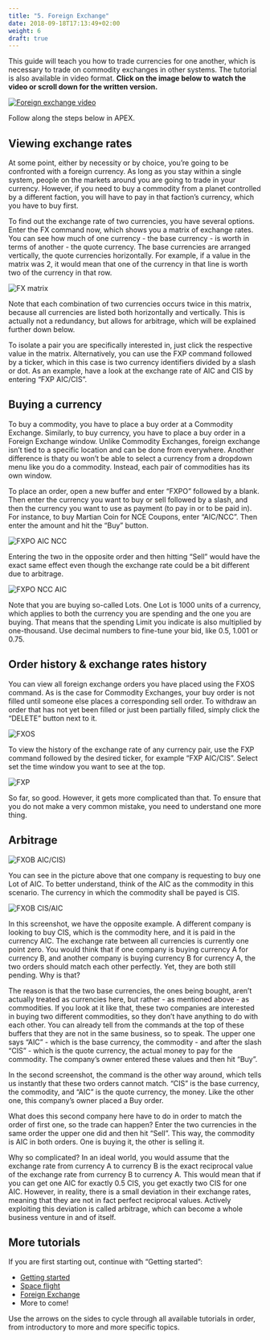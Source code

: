 ```yaml
---
title: "5. Foreign Exchange"
date: 2018-09-18T17:13:49+02:00
weight: 6
draft: true
---
```


This guide will teach you how to trade currencies for one another, which is necessary to trade on commodity exchanges in other systems. The tutorial is also available in video format. __Click on the image below to watch the video or scroll down for the written version.__

[![Foreign exchange video](thumbnail-tutorial-5.jpg)](https://youtu.be/jKDlZcJx3CQ)

Follow along the steps below in APEX.

## Viewing exchange rates

At some point, either by necessity or by choice, you’re going to be confronted with a foreign currency. As long as you stay within a single system, people on the markets around you are going to trade in your currency. However, if you need to buy a commodity from a planet controlled by a different faction, you will have to pay in that faction’s currency, which you have to buy first.

To find out the exchange rate of two currencies, you have several options. Enter the FX command now, which shows you a matrix of exchange rates. You can see how much of one currency - the base currency - is worth in terms of another - the quote currency. The base currencies are arranged vertically, the quote currencies horizontally. For example, if a value in the matrix was 2, it would mean that one of the currency in that line is worth two of the currency in that row.

![FX matrix](fx-matrix.png)

Note that each combination of two currencies occurs twice in this matrix, because all currencies are listed both horizontally and vertically. This is actually not a redundancy, but allows for arbitrage, which will be explained further down below.

To isolate a pair you are specifically interested in, just click the respective value in the matrix. Alternatively, you can use the FXP command followed by a ticker, which in this case is two currency identifiers divided by a slash or dot. As an example, have a look at the exchange rate of AIC and CIS by entering “FXP AIC/CIS”. 

## Buying a currency

To buy a commodity, you have to place a buy order at a Commodity Exchange. Similarly, to buy currency, you have to place a buy order in a Foreign Exchange window. Unlike Commodity Exchanges, foreign exchange isn’t tied to a specific location and can be done from everywhere. Another difference is thaty ou won’t be able to select a currency from a dropdown menu like you do a commodity. Instead, each pair of commodities has its own window.

To place an order, open a new buffer and enter “FXPO” followed by a blank. Then enter the currency you want to buy or sell followed by a slash, and then the currency you want to use as payment (to pay in or to be paid in). For instance, to buy Martian Coin for NCE Coupons, enter “AIC/NCC”. Then enter the amount and hit the “Buy” button.

![FXPO AIC NCC](fxpo-aic-ncc.png)

Entering the two in the opposite order and then hitting “Sell” would have the exact same effect even though the exchange rate could be a bit different due to arbitrage.

![FXPO NCC AIC](fxpo-ncc-aic.png)

Note that you are buying so-called Lots. One Lot is 1000 units of a currency, which applies to both the currency you are spending and the one you are buying. That means that the spending Limit you indicate is also multiplied by one-thousand. Use decimal numbers to fine-tune your bid, like 0.5, 1.001 or 0.75.

## Order history & exchange rates history

You can view all foreign exchange orders you have placed using the FXOS command. As is the case for Commodity Exchanges, your buy order is not filled until someone else places a corresponding sell order. To withdraw an order that has not yet been filled or just been partially filled, simply click the “DELETE” button next to it.

![FXOS](fxos.png)

To view the history of the exchange rate of any currency pair, use the FXP command followed by the desired ticker, for example “FXP AIC/CIS”. Select set the time window you want to see at the top.

![FXP](fxp.png)

So far, so good. However, it gets more complicated than that. To ensure that you do not make a very common mistake, you need to understand one more thing.

## Arbitrage


![FXOB AIC/CIS)](fxob-aic-cis.png)

You can see in the picture above that one company is requesting to buy one Lot of AIC. To better understand, think of the AIC as the commodity in this scenario. The currency in which the commodity shall be payed is CIS.

![FXOB CIS/AIC](fxob-cis-aic.png)

In this screenshot, we have the opposite example. A different company is looking to buy CIS, which is the commodity here, and it is paid in the currency AIC. The exchange rate between all currencies is currently one point zero. You would think that if one company is buying currency A for currency B, and another company is buying currency B for currency A, the two orders should match each other perfectly. Yet, they are both still pending. Why is that?

The reason is that the two base currencies, the ones being bought, aren’t actually treated as currencies here, but rather - as mentioned above - as commodities. If you look at it like that, these two companies are interested in buying two different commodities, so they don’t have anything to do with each other. You can already tell from the commands at the top of these buffers that they are not in the same business, so to speak. The upper one says “AIC” - which is the base currency, the commodity - and after the slash “CIS” - which is the quote currency, the actual money to pay for the commodity. The company’s owner entered these values and then hit “Buy”.

In the second screenshot, the command is the other way around, which tells us instantly that these two orders cannot match. “CIS” is the base currency, the commodity, and “AIC” is the quote currency, the money. Like the other one, this company’s owner placed a Buy order.

What does this second company here have to do in order to match the order of first one, so the trade can happen? Enter the two currencies in the same order the upper one did and then hit “Sell”. This way, the commodity is AIC in both orders. One is buying it, the other is selling it.

Why so complicated? In an ideal world, you would assume that the exchange rate from currency A to currency B is the exact reciprocal value of the exchange rate from currency B to currency A. This would mean that if you can get one AIC for exactly 0.5 CIS, you get exactly two CIS for one AIC. However, in reality, there is a small deviation in their exchange rates, meaning that they are not in fact perfect reciprocal values. Actively exploiting this deviation is called arbitrage, which can become a whole business venture in and of itself.

## More tutorials

If you are first starting out, continue with “Getting started”:  
* [Getting started](LINK)  
* [Space flight](LINK)  
* [Foreign Exchange](LINK)  
* More to come!

Use the arrows on the sides to cycle through all available tutorials in order, from introductory to more and more specific topics.